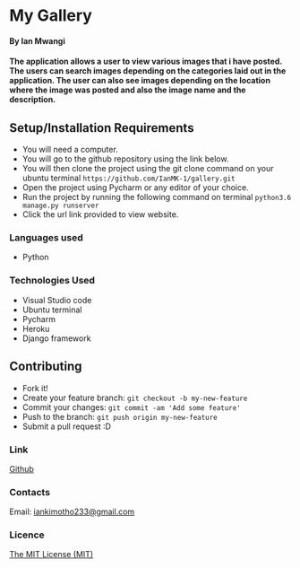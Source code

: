 # My Gallery

#### By Ian Mwangi

#### The application allows a user to view various images that i have posted. The users can search images depending on the categories laid out in the application. The user can also see images depending on the location where the image was posted and also the image name and the description.

## Setup/Installation Requirements
- You will need a computer.
- You will go to the github repository using the link below.
- You will then clone the project using the git clone command on your ubuntu terminal `https://github.com/IanMK-1/gallery.git`
- Open the project using Pycharm or any editor of your choice. 
- Run the project by running the following command on terminal `python3.6 manage.py runserver`
- Click the url link provided to view website.

### Languages used
- Python

### Technologies Used
- Visual Studio code
- Ubuntu terminal
- Pycharm
- Heroku
- Django framework

## Contributing
- Fork it!
- Create your feature branch: `git checkout -b my-new-feature`
- Commit your changes: `git commit -am 'Add some feature'`
- Push to the branch: `git push origin my-new-feature`
- Submit a pull request :D

### Link
[Github](https://github.com/IanMK-1/gallery.git)

### Contacts
Email: iankimotho233@gmail.com

### Licence
[The MIT License (MIT)](LICENCE.md)